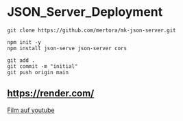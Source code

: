 # JSON_Server_Deployment

```
git clone https://github.com/mertora/mk-json-server.git

npm init -y
npm install json-serve json-server cors

git add .
git commit -m "initial"
git push origin main
```

## https://render.com/

[Film auf youtube](https://www.youtube.com/watch?v=W9sbA1a2-Ag)